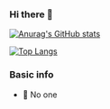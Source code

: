 ### Hi there 👋


[![Anurag's GitHub stats](https://github-readme-stats.vercel.app/api?username=akalittle)](https://github.com/anuraghazra/github-readme-stats)

[![Top Langs](https://github-readme-stats.vercel.app/api/top-langs/?username=akalittle&layout=compact)](https://github.com/anuraghazra/github-readme-stats)



### Basic info
- 🔭  No one
